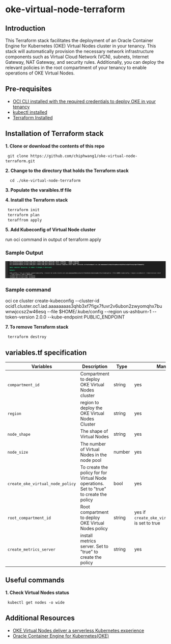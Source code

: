 # oke-virtual-node-terraform


## Introduction


This Terraform stack facilitates the deployment of an Oracle Container Engine for Kubernetes (OKE) Virtual Nodes cluster in your tenancy. This stack will automatically provision the necessary network infrastructure components such as Virtual Cloud Network (VCN), subnets, Internet Gateway, NAT Gateway, and security rules. Additionally, you can deploy the relevant policies in the root compartment of your tenancy to enable operations of OKE Virtual Nodes.

## Pre-requisites

- [OCI CLI installed with the required credentials to deploy OKE in your tenancy](https://docs.oracle.com/en-us/iaas/Content/API/SDKDocs/cliinstall.htm)
- [kubectl installed](https://kubernetes.io/docs/tasks/tools/)
- [Terraform Installed](https://developer.hashicorp.com/terraform/tutorials/aws-get-started/install-cli)


## Installation of Terraform stack

**1. Clone or download the contents of this repo** 
     
     git clone https://github.com/chiphwang1/oke-virtual-node-terraform.git

**2. Change to the directory that holds the Terraform stack** 

      cd ./oke-virtual-node-terraform

**3. Populate the varaibles.tf file**


**4. Install the Terraform stack**

     terraform init
     terraform plan
     teraffrom apply
  

**5. Add Kubeconfig of Virtual Node cluster**

     
 run oci command in output of terraform apply

###  Sample Output 
![title](kubeconfig1.png)

###  Sample command
 oci ce cluster create-kubeconfig --cluster-id ocid1.cluster.oc1.iad.aaaaaaaas3qhb3xf7figx7fuvr2v6ubon2zwyomqhx7buwnwjccsz2w46esq --file $HOME/.kube/config --region us-ashburn-1 --token-version 2.0.0  --kube-endpoint PUBLIC_ENDPOINT    

**7. To remove Terraform stack**

     terraform destroy
     
 
##  variables.tf specification


| Variables                          | Description                                                         | Type   | Mandatory |
| ---------------------------------- | ------------------------------------------------------------------- | ------ | --------- |
| `compartment_id` | Compartment to deploy OKE Virtual Nodes cluster | string | yes  |
| `region` | region to deploy the OKE Virtual Nodes Cluster  | string | yes     |
| `node_shape` | The shape of Virtual Nodes | string | yes       |
| `node_size` | The number of Virtual Nodes in the node pool  | number | yes       |
| `create_oke_virtual_node_policy` | To create the policy for for Virtual Node operations. Set to "true" to create the policy | bool | yes       |
| `root_compartment_id` | Root compartment to deploy OKE Virtual Nodes policy | string | yes if  `create_oke_virtual_node_policy` is set to true |
| `create_metrics_server` | install metrics server. Set to "true" to create the policy | string | yes  |

## Useful commands 


**1. Check Virtual Nodes status**
     
     kubectl get nodes -o wide



## Additional Resources

- [OKE Virtual Nodes deliver a serverless Kubernetes experience](https://blogs.oracle.com/cloud-infrastructure/post/oke-virtual-nodes-deliver-serverless-experience)
- [Oracle Container Engine for Kubernetes(OKE)](https://www.oracle.com/cloud/cloud-native/container-engine-kubernetes/#:~:text=Oracle%20Cloud%20Infrastructure%20Container%20Engine,complexities%20of%20the%20Kubernetes%20infrastructure.)
